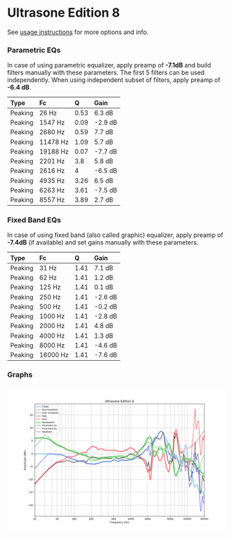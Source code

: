 # Ultrasone Edition 8
See [usage instructions](https://github.com/jaakkopasanen/AutoEq#usage) for more options and info.

### Parametric EQs
In case of using parametric equalizer, apply preamp of **-7.1dB** and build filters manually
with these parameters. The first 5 filters can be used independently.
When using independent subset of filters, apply preamp of **-6.4 dB**.

| Type    | Fc       |    Q | Gain    |
|:--------|:---------|:-----|:--------|
| Peaking | 26 Hz    | 0.53 | 6.3 dB  |
| Peaking | 1547 Hz  | 0.09 | -2.9 dB |
| Peaking | 2680 Hz  | 0.59 | 7.7 dB  |
| Peaking | 11478 Hz | 1.09 | 5.7 dB  |
| Peaking | 19188 Hz | 0.07 | -7.7 dB |
| Peaking | 2201 Hz  | 3.8  | 5.8 dB  |
| Peaking | 2616 Hz  | 4    | -6.5 dB |
| Peaking | 4935 Hz  | 3.26 | 6.5 dB  |
| Peaking | 6263 Hz  | 3.61 | -7.5 dB |
| Peaking | 8557 Hz  | 3.89 | 2.7 dB  |

### Fixed Band EQs
In case of using fixed band (also called graphic) equalizer, apply preamp of **-7.4dB**
(if available) and set gains manually with these parameters.

| Type    | Fc       |    Q | Gain    |
|:--------|:---------|:-----|:--------|
| Peaking | 31 Hz    | 1.41 | 7.1 dB  |
| Peaking | 62 Hz    | 1.41 | 1.2 dB  |
| Peaking | 125 Hz   | 1.41 | 0.1 dB  |
| Peaking | 250 Hz   | 1.41 | -2.6 dB |
| Peaking | 500 Hz   | 1.41 | -0.2 dB |
| Peaking | 1000 Hz  | 1.41 | -2.8 dB |
| Peaking | 2000 Hz  | 1.41 | 4.8 dB  |
| Peaking | 4000 Hz  | 1.41 | 1.3 dB  |
| Peaking | 8000 Hz  | 1.41 | -4.6 dB |
| Peaking | 16000 Hz | 1.41 | -7.6 dB |

### Graphs
![](./Ultrasone%20Edition%208.png)
